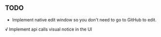 ## TODO

- Implement native edit window so you don't need to go to GitHub to edit.

√ Implement api calls visual notice in the UI


